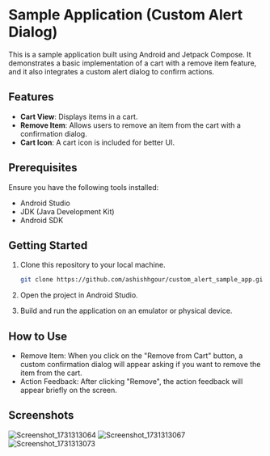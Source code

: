# Sample Application (Custom Alert Dialog)

This is a sample application built using Android and Jetpack Compose. It demonstrates a basic implementation of a cart with a remove item feature, and it also integrates a custom alert dialog to confirm actions.

## Features
- **Cart View**: Displays items in a cart.
- **Remove Item**: Allows users to remove an item from the cart with a confirmation dialog.
- **Cart Icon**: A cart icon is included for better UI.

## Prerequisites

Ensure you have the following tools installed:
- Android Studio
- JDK (Java Development Kit)
- Android SDK

## Getting Started

1. Clone this repository to your local machine.
   ```bash
   git clone https://github.com/ashishhgour/custom_alert_sample_app.git
   ```
2. Open the project in Android Studio.

3. Build and run the application on an emulator or physical device.

## How to Use

- Remove Item: When you click on the "Remove from Cart" button, a custom confirmation dialog will appear asking if you want to remove the item from the cart.
- Action Feedback: After clicking "Remove", the action feedback will appear briefly on the screen.


## Screenshots
![Screenshot_1731313064](https://github.com/user-attachments/assets/92b363e8-1a49-4495-af2b-4bd69bd7c01e)
![Screenshot_1731313067](https://github.com/user-attachments/assets/ceb9328f-1389-4ec8-b19d-04b2b875f2e6)![Screenshot_1731313073](https://github.com/user-attachments/assets/ccc609b7-22a4-4db2-9d10-4326406313ff)



